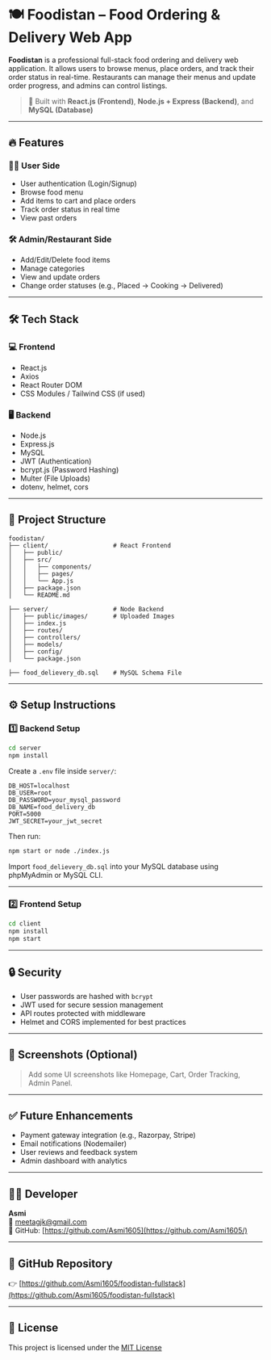 # 🍽️ Foodistan – Food Ordering & Delivery Web App

**Foodistan** is a professional full-stack food ordering and delivery web application. It allows users to browse menus, place orders, and track their order status in real-time. Restaurants can manage their menus and update order progress, and admins can control listings.

> 🚀 Built with **React.js (Frontend)**, **Node.js + Express (Backend)**, and **MySQL (Database)**

---

## 🔥 Features

### 👨‍🍳 User Side

- User authentication (Login/Signup)
- Browse food menu
- Add items to cart and place orders
- Track order status in real time
- View past orders

### 🛠️ Admin/Restaurant Side

- Add/Edit/Delete food items
- Manage categories
- View and update orders
- Change order statuses (e.g., Placed → Cooking → Delivered)

---

## 🛠 Tech Stack

### 💻 Frontend

- React.js
- Axios
- React Router DOM
- CSS Modules / Tailwind CSS (if used)

### 🖥 Backend

- Node.js
- Express.js
- MySQL
- JWT (Authentication)
- bcrypt.js (Password Hashing)
- Multer (File Uploads)
- dotenv, helmet, cors

---

## 📁 Project Structure

```
foodistan/
├── client/                  # React Frontend
│   ├── public/
│   ├── src/
│   │   ├── components/
│   │   ├── pages/
│   │   └── App.js
│   ├── package.json
│   └── README.md

├── server/                  # Node Backend
│   ├── public/images/       # Uploaded Images
│   ├── index.js
│   ├── routes/
│   ├── controllers/
│   ├── models/
│   ├── config/
│   └── package.json

├── food_delievery_db.sql    # MySQL Schema File
```

---

## ⚙️ Setup Instructions

### 1️⃣ Backend Setup

```bash
cd server
npm install
```

Create a `.env` file inside `server/`:

```env
DB_HOST=localhost
DB_USER=root
DB_PASSWORD=your_mysql_password
DB_NAME=food_delivery_db
PORT=5000
JWT_SECRET=your_jwt_secret
```

Then run:

```bash
npm start or node ./index.js
```

Import `food_delievery_db.sql` into your MySQL database using phpMyAdmin or MySQL CLI.

---

### 2️⃣ Frontend Setup

```bash
cd client
npm install
npm start
```

---

## 🔒 Security

- User passwords are hashed with `bcrypt`
- JWT used for secure session management
- API routes protected with middleware
- Helmet and CORS implemented for best practices

---

## 📸 Screenshots (Optional)

> Add some UI screenshots like Homepage, Cart, Order Tracking, Admin Panel.

---

## ✅ Future Enhancements

- Payment gateway integration (e.g., Razorpay, Stripe)
- Email notifications (Nodemailer)
- User reviews and feedback system
- Admin dashboard with analytics

---

## 👨‍💻 Developer

**Asmi**  
📧 meetagjk@gmail.com  
🔗 GitHub: [https://github.com/Asmi1605](https://github.com/Asmi1605/)

---

## 🔗 GitHub Repository

👉 [https://github.com/Asmi1605/foodistan-fullstack](https://github.com/Asmi1605/foodistan-fullstack)

---

## 📜 License

This project is licensed under the [MIT License](https://opensource.org/licenses/MIT)
